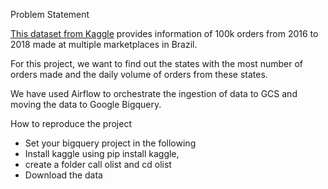 Problem Statement

[This dataset from Kaggle](https://www.kaggle.com/datasets/olistbr/brazilian-ecommerce) provides information of 100k orders from 2016 to 2018 made at multiple marketplaces in Brazil. 

For this project, we want to find out the states with the most number of orders made and the daily volume of orders from these states.

We have used Airflow to orchestrate the ingestion of data to GCS and moving the data to Google Bigquery.

How to reproduce the project

- Set your bigquery project in the following
- Install kaggle using pip install kaggle, 
- create a folder call olist and cd olist
- Download the data
